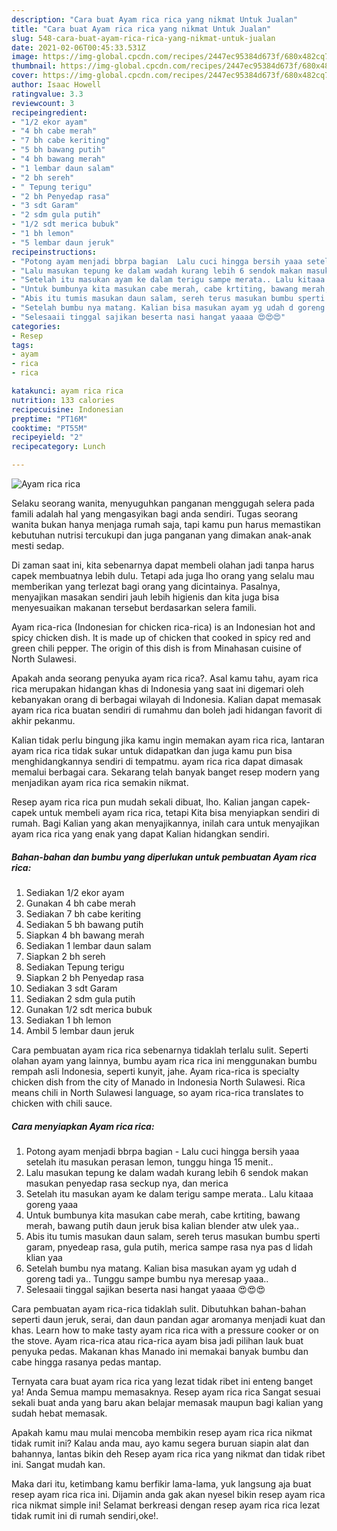 ```yaml
---
description: "Cara buat Ayam rica rica yang nikmat Untuk Jualan"
title: "Cara buat Ayam rica rica yang nikmat Untuk Jualan"
slug: 548-cara-buat-ayam-rica-rica-yang-nikmat-untuk-jualan
date: 2021-02-06T00:45:33.531Z
image: https://img-global.cpcdn.com/recipes/2447ec95384d673f/680x482cq70/ayam-rica-rica-foto-resep-utama.jpg
thumbnail: https://img-global.cpcdn.com/recipes/2447ec95384d673f/680x482cq70/ayam-rica-rica-foto-resep-utama.jpg
cover: https://img-global.cpcdn.com/recipes/2447ec95384d673f/680x482cq70/ayam-rica-rica-foto-resep-utama.jpg
author: Isaac Howell
ratingvalue: 3.3
reviewcount: 3
recipeingredient:
- "1/2 ekor ayam"
- "4 bh cabe merah"
- "7 bh cabe keriting"
- "5 bh bawang putih"
- "4 bh bawang merah"
- "1 lembar daun salam"
- "2 bh sereh"
- " Tepung terigu"
- "2 bh Penyedap rasa"
- "3 sdt Garam"
- "2 sdm gula putih"
- "1/2 sdt merica bubuk"
- "1 bh lemon"
- "5 lembar daun jeruk"
recipeinstructions:
- "Potong ayam menjadi bbrpa bagian  Lalu cuci hingga bersih yaaa setelah itu masukan perasan lemon, tunggu hinga 15 menit.."
- "Lalu masukan tepung ke dalam wadah kurang lebih 6 sendok makan masukan penyedap rasa seckup nya, dan merica"
- "Setelah itu masukan ayam ke dalam terigu sampe merata.. Lalu kitaaa goreng yaaa"
- "Untuk bumbunya kita masukan cabe merah, cabe krtiting, bawang merah, bawang putih daun jeruk bisa kalian blender atw ulek yaa.."
- "Abis itu tumis masukan daun salam, sereh terus masukan bumbu sperti garam, pnyedeap rasa, gula putih, merica sampe rasa nya pas d lidah klian yaa"
- "Setelah bumbu nya matang. Kalian bisa masukan ayam yg udah d goreng tadi ya.. Tunggu sampe bumbu nya meresap yaaa.."
- "Selesaaii tinggal sajikan beserta nasi hangat yaaaa 😍😍😍"
categories:
- Resep
tags:
- ayam
- rica
- rica

katakunci: ayam rica rica 
nutrition: 133 calories
recipecuisine: Indonesian
preptime: "PT16M"
cooktime: "PT55M"
recipeyield: "2"
recipecategory: Lunch

---
```



![Ayam rica rica](https://img-global.cpcdn.com/recipes/2447ec95384d673f/680x482cq70/ayam-rica-rica-foto-resep-utama.jpg)

Selaku seorang wanita, menyuguhkan panganan menggugah selera pada famili adalah hal yang mengasyikan bagi anda sendiri. Tugas seorang  wanita bukan hanya menjaga rumah saja, tapi kamu pun harus memastikan kebutuhan nutrisi tercukupi dan juga panganan yang dimakan anak-anak mesti sedap.

Di zaman  saat ini, kita sebenarnya dapat membeli olahan jadi tanpa harus capek membuatnya lebih dulu. Tetapi ada juga lho orang yang selalu mau memberikan yang terlezat bagi orang yang dicintainya. Pasalnya, menyajikan masakan sendiri jauh lebih higienis dan kita juga bisa menyesuaikan makanan tersebut berdasarkan selera famili. 

Ayam rica-rica (Indonesian for chicken rica-rica) is an Indonesian hot and spicy chicken dish. It is made up of chicken that cooked in spicy red and green chili pepper. The origin of this dish is from Minahasan cuisine of North Sulawesi.

Apakah anda seorang penyuka ayam rica rica?. Asal kamu tahu, ayam rica rica merupakan hidangan khas di Indonesia yang saat ini digemari oleh kebanyakan orang di berbagai wilayah di Indonesia. Kalian dapat memasak ayam rica rica buatan sendiri di rumahmu dan boleh jadi hidangan favorit di akhir pekanmu.

Kalian tidak perlu bingung jika kamu ingin memakan ayam rica rica, lantaran ayam rica rica tidak sukar untuk didapatkan dan juga kamu pun bisa menghidangkannya sendiri di tempatmu. ayam rica rica dapat dimasak memalui berbagai cara. Sekarang telah banyak banget resep modern yang menjadikan ayam rica rica semakin nikmat.

Resep ayam rica rica pun mudah sekali dibuat, lho. Kalian jangan capek-capek untuk membeli ayam rica rica, tetapi Kita bisa menyiapkan sendiri di rumah. Bagi Kalian yang akan menyajikannya, inilah cara untuk menyajikan ayam rica rica yang enak yang dapat Kalian hidangkan sendiri.

<!--inarticleads1-->

##### Bahan-bahan dan bumbu yang diperlukan untuk pembuatan Ayam rica rica:

1. Sediakan 1/2 ekor ayam
1. Gunakan 4 bh cabe merah
1. Sediakan 7 bh cabe keriting
1. Sediakan 5 bh bawang putih
1. Siapkan 4 bh bawang merah
1. Sediakan 1 lembar daun salam
1. Siapkan 2 bh sereh
1. Sediakan  Tepung terigu
1. Siapkan 2 bh Penyedap rasa
1. Sediakan 3 sdt Garam
1. Sediakan 2 sdm gula putih
1. Gunakan 1/2 sdt merica bubuk
1. Sediakan 1 bh lemon
1. Ambil 5 lembar daun jeruk


Cara pembuatan ayam rica rica sebenarnya tidaklah terlalu sulit. Seperti olahan ayam yang lainnya, bumbu ayam rica rica ini menggunakan bumbu rempah asli Indonesia, seperti kunyit, jahe. Ayam rica-rica is specialty chicken dish from the city of Manado in Indonesia North Sulawesi. Rica means chili in North Sulawesi language, so ayam rica-rica translates to chicken with chili sauce. 

<!--inarticleads2-->

##### Cara menyiapkan Ayam rica rica:

1. Potong ayam menjadi bbrpa bagian  - Lalu cuci hingga bersih yaaa setelah itu masukan perasan lemon, tunggu hinga 15 menit..
1. Lalu masukan tepung ke dalam wadah kurang lebih 6 sendok makan masukan penyedap rasa seckup nya, dan merica
1. Setelah itu masukan ayam ke dalam terigu sampe merata.. Lalu kitaaa goreng yaaa
1. Untuk bumbunya kita masukan cabe merah, cabe krtiting, bawang merah, bawang putih daun jeruk bisa kalian blender atw ulek yaa..
1. Abis itu tumis masukan daun salam, sereh terus masukan bumbu sperti garam, pnyedeap rasa, gula putih, merica sampe rasa nya pas d lidah klian yaa
1. Setelah bumbu nya matang. Kalian bisa masukan ayam yg udah d goreng tadi ya.. Tunggu sampe bumbu nya meresap yaaa..
1. Selesaaii tinggal sajikan beserta nasi hangat yaaaa 😍😍😍


Cara pembuatan ayam rica-rica tidaklah sulit. Dibutuhkan bahan-bahan seperti daun jeruk, serai, dan daun pandan agar aromanya menjadi kuat dan khas. Learn how to make tasty ayam rica rica with a pressure cooker or on the stove. Ayam rica-rica atau rica-rica ayam bisa jadi pilihan lauk buat penyuka pedas. Makanan khas Manado ini memakai banyak bumbu dan cabe hingga rasanya pedas mantap. 

Ternyata cara buat ayam rica rica yang lezat tidak ribet ini enteng banget ya! Anda Semua mampu memasaknya. Resep ayam rica rica Sangat sesuai sekali buat anda yang baru akan belajar memasak maupun bagi kalian yang sudah hebat memasak.

Apakah kamu mau mulai mencoba membikin resep ayam rica rica nikmat tidak rumit ini? Kalau anda mau, ayo kamu segera buruan siapin alat dan bahannya, lantas bikin deh Resep ayam rica rica yang nikmat dan tidak ribet ini. Sangat mudah kan. 

Maka dari itu, ketimbang kamu berfikir lama-lama, yuk langsung aja buat resep ayam rica rica ini. Dijamin anda gak akan nyesel bikin resep ayam rica rica nikmat simple ini! Selamat berkreasi dengan resep ayam rica rica lezat tidak rumit ini di rumah sendiri,oke!.

